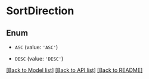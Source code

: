 # SortDirection


## Enum

* `ASC` (value: `'ASC'`)

* `DESC` (value: `'DESC'`)

[[Back to Model list]](../README.md#documentation-for-models) [[Back to API list]](../README.md#documentation-for-api-endpoints) [[Back to README]](../README.md)


